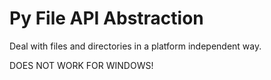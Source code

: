 # Py File API Abstraction

Deal with files and directories in a platform independent way.

DOES NOT WORK FOR WINDOWS!



